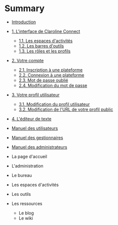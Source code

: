 # Summary

* [Introduction](README.md)
* [1. L'interface de Claroline Connect](les_basesmd.md)

  * [1.1. Les espaces d'activités](les_espaces_dactivites.md)
  * [1.2. Les barres d'outils](les_barres_doutils.md)
  * [1.3. Les rôles et les profils](les_roles_et_les_profils.md)

* [2. Votre compte](votre_compte.md)

  * [2.1. Inscription à une plateforme](21_inscription_a_une_plateforme.md)
  * [2.2. Connexion à une plateforme](22_connexion_a_une_plateforme.md)
  * [2.3. Mot de passe oublié](23_mot_de_passe_oublie.md)
  * [2.4. Modification du mot de passe](24_modification_du_mot_de_passe.md)

* [3. Votre profil utilisateur](3_votre_profil_utilisateur.md)

  * [3.1. Modification du profil utilisateur](31_modification_du_profil_utilisateur.md)
  * [3.2. Modification de l'URL de votre profil public](modification_de_lurl_de_votre_profil_public.md)

* [4. L'éditeur de texte](lediteur_de_texte.md)

* [Manuel des utilisateurs](manuel_des_utilisateurs.md)

* [Manuel des gestionnaires](manuel_des_gestionnaires.md)

* [Manuel des administrateurs](manuel_des_administrateurs.md)
* La page d'accueil
* L'administration
* Le bureau
* Les espaces d'activités
* Les outils
* Les ressources
  * Le blog
  * Le wiki



